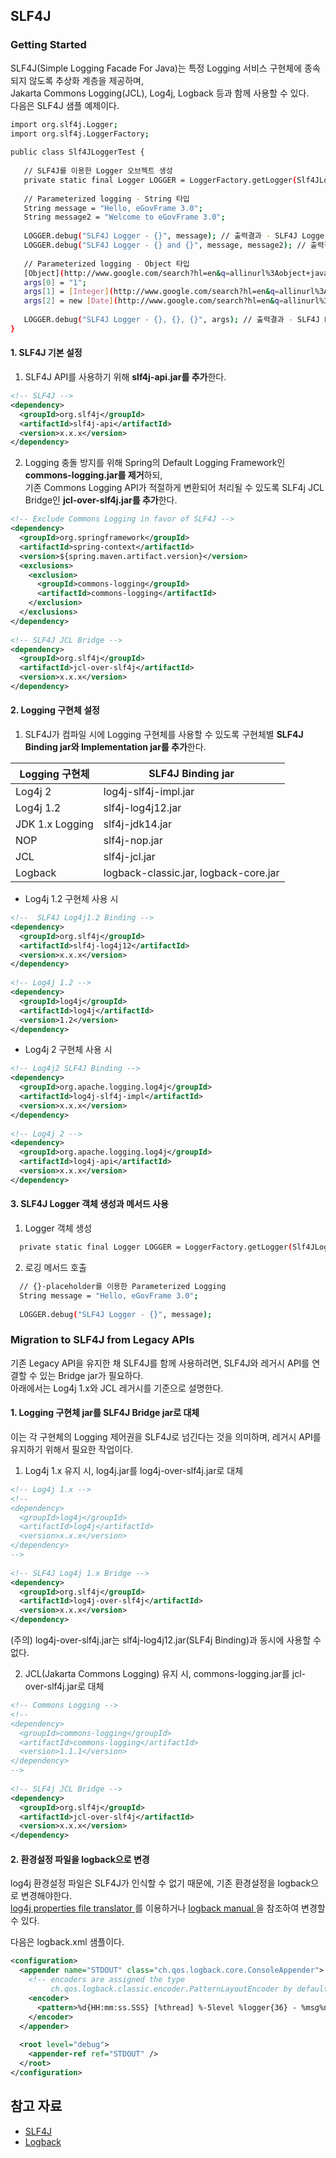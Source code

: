 ## SLF4J

### Getting Started

 SLF4J(Simple Logging Facade For Java)는 특정 Logging 서비스 구현체에 종속되지 않도록 추상화 계층을 제공하며,  
Jakarta Commons Logging(JCL), Log4j, Logback 등과 함께 사용할 수 있다.  
다음은 SLF4J 샘플 예제이다.

```bash
import org.slf4j.Logger;
import org.slf4j.LoggerFactory;
 
public class Slf4JLoggerTest {
 
   // SLF4J를 이용한 Logger 오브젝트 생성
   private static final Logger LOGGER = LoggerFactory.getLogger(Slf4JLoggerTest.class);
 
   // Parameterized logging - String 타입
   String message = "Hello, eGovFrame 3.0";
   String message2 = "Welcome to eGovFrame 3.0";
 
   LOGGER.debug("SLF4J Logger - {}", message); // 출력결과 - SLF4J Logger - Hello, eGovFrame 3.0
   LOGGER.debug("SLF4J Logger - {} and {}", message, message2); // 출력결과 - SLF4J Logger - Hello, eGovFrame 3.0 and Welcome to eGovFrame 3.0
 
   // Parameterized logging - Object 타입
   [Object](http://www.google.com/search?hl=en&q=allinurl%3Aobject+java.sun.com&btnI=I%27m%20Feeling%20Lucky)[] args = new [Object](http://www.google.com/search?hl=en&q=allinurl%3Aobject+java.sun.com&btnI=I%27m%20Feeling%20Lucky)[3];
   args[0] = "1";
   args[1] = [Integer](http://www.google.com/search?hl=en&q=allinurl%3Ainteger+java.sun.com&btnI=I%27m%20Feeling%20Lucky).valueOf("2");
   args[2] = new [Date](http://www.google.com/search?hl=en&q=allinurl%3Adate+java.sun.com&btnI=I%27m%20Feeling%20Lucky)().toString();
 
   LOGGER.debug("SLF4J Logger - {}, {}, {}", args); // 출력결과 - SLF4J Logger - 1, 2, Fri Mar 23 11:08:28 KST 2014
}
```

#### 1\. SLF4J 기본 설정

 1) SLF4J API를 사용하기 위해 **slf4j-api.jar를 추가**한다.

```xml
<!-- SLF4J -->
<dependency>
  <groupId>org.slf4j</groupId>
  <artifactId>slf4j-api</artifactId>
  <version>x.x.x</version>
</dependency>
```

 2) Logging 충돌 방지를 위해 Spring의 Default Logging Framework인 **commons-logging.jar를 제거**하되,  
기존 Commons Logging API가 적절하게 변환되어 처리될 수 있도록 SLF4j JCL Bridge인 **jcl-over-slf4j.jar를 추가**한다.

```xml
<!-- Exclude Commons Logging in favor of SLF4J -->
<dependency>
  <groupId>org.springframework</groupId>
  <artifactId>spring-context</artifactId>
  <version>${spring.maven.artifact.version}</version>
  <exclusions>
    <exclusion>
      <groupId>commons-logging</groupId>
      <artifactId>commons-logging</artifactId>
    </exclusion>
  </exclusions>
</dependency>
 
<!-- SLF4J JCL Bridge -->
<dependency>
  <groupId>org.slf4j</groupId>
  <artifactId>jcl-over-slf4j</artifactId>
  <version>x.x.x</version>
</dependency>
```

#### 2\. Logging 구현체 설정

 1) SLF4J가 컴파일 시에 Logging 구현체를 사용할 수 있도록 구현체별 **SLF4J Binding jar와 Implementation jar를 추가**한다.

| Logging 구현체 | SLF4J Binding jar |
| --- | --- |
| Log4j 2 | log4j-slf4j-impl.jar |
| Log4j 1.2 | slf4j-log4j12.jar |
| JDK 1.x Logging | slf4j-jdk14.jar |
| NOP | slf4j-nop.jar |
| JCL | slf4j-jcl.jar |
| Logback | logback-classic.jar, logback-core.jar |

- Log4j 1.2 구현체 사용 시

```xml
<!--  SLF4J Log4j1.2 Binding -->
<dependency> 
  <groupId>org.slf4j</groupId>
  <artifactId>slf4j-log4j12</artifactId>
  <version>x.x.x</version>
</dependency>
 
<!-- Log4j 1.2 -->
<dependency>
  <groupId>log4j</groupId>
  <artifactId>log4j</artifactId>
  <version>1.2</version>
</dependency>
```

- Log4j 2 구현체 사용 시

```xml
<!-- Log4j2 SLF4J Binding -->
<dependency>
  <groupId>org.apache.logging.log4j</groupId>
  <artifactId>log4j-slf4j-impl</artifactId>
  <version>x.x.x</version>
</dependency>
 
<!-- Log4j 2 -->
<dependency>
  <groupId>org.apache.logging.log4j</groupId>
  <artifactId>log4j-api</artifactId>
  <version>x.x.x</version>
</dependency>
```

#### 3\. SLF4J Logger 객체 생성과 메서드 사용

 1) Logger 객체 생성

```bash
  private static final Logger LOGGER = LoggerFactory.getLogger(Slf4JLoggerTest.class);
```

 2) 로깅 메서드 호출  

```bash
  // {}-placeholder를 이용한 Parameterized Logging
  String message = "Hello, eGovFrame 3.0";
 
  LOGGER.debug("SLF4J Logger - {}", message);
```

### Migration to SLF4J from Legacy APIs

 기존 Legacy API을 유지한 채 SLF4J를 함께 사용하려면, SLF4J와 레거시 API를 연결할 수 있는 Bridge jar가 필요하다.  
아래에서는 Log4j 1.x와 JCL 레거시를 기준으로 설명한다.

#### 1\. Logging 구현체 jar를 SLF4J Bridge jar로 대체

 이는 각 구현체의 Logging 제어권을 SLF4J로 넘긴다는 것을 의미하며, 레거시 API를 유지하기 위해서 필요한 작업이다.

 1) Log4j 1.x 유지 시, log4j.jar를 log4j-over-slf4j.jar로 대체

```xml
<!-- Log4j 1.x -->
<!-- 
<dependency>
  <groupId>log4j</groupId>
  <artifactId>log4j</artifactId>
  <version>x.x.x</version>
</dependency>
-->
 
<!-- SLF4J Log4j 1.x Bridge -->  
<dependency>
  <groupId>org.slf4j</groupId>
  <artifactId>log4j-over-slf4j</artifactId>
  <version>x.x.x</version>
</dependency>
```

 (주의) log4j-over-slf4j.jar는 slf4j-log4j12.jar(SLF4j Binding)과 동시에 사용할 수 없다.

 2) JCL(Jakarta Commons Logging) 유지 시, commons-logging.jar를 jcl-over-slf4j.jar로 대체

```xml
<!-- Commons Logging -->
<!--
<dependency>
  <groupId>commons-logging</groupId>
  <artifactId>commons-logging</artifactId>
  <version>1.1.1</version>
</dependency>
-->
 
<!-- SLF4j JCL Bridge -->
<dependency>
  <groupId>org.slf4j</groupId>
  <artifactId>jcl-over-slf4j</artifactId>
  <version>x.x.x</version>
</dependency>
```

#### 2\. 환경설정 파일을 logback으로 변경

 log4j 환경설정 파일은 SLF4J가 인식할 수 없기 때문에, 기존 환경설정을 logback으로 변경해야한다.  
[log4j properties file translator ](http://logback.qos.ch/translator/) 를 이용하거나 [logback manual ](http://logback.qos.ch/manual/index.html) 을 참조하여 변경할 수 있다.

 다음은 logback.xml 샘플이다.

```xml
<configuration>
  <appender name="STDOUT" class="ch.qos.logback.core.ConsoleAppender">
    <!-- encoders are assigned the type
         ch.qos.logback.classic.encoder.PatternLayoutEncoder by default -->
    <encoder>
      <pattern>%d{HH:mm:ss.SSS} [%thread] %-5level %logger{36} - %msg%n</pattern>
    </encoder>
  </appender>
 
  <root level="debug">
    <appender-ref ref="STDOUT" />
  </root>
</configuration>
```

## 참고 자료

- [SLF4J](http://www.slf4j.org/)
- [Logback](http://logback.qos.ch/)